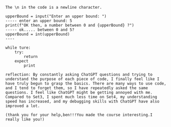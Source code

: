     The \n in the code is a newline character. 

    upperBound = input("Enter an upper bound: ")
    ----- enter an upper bound: 5
    print(f"OK then, a number between 0 and {upperBound} ?")
    ----- ok..... between 0 and 5?
    upperBound = int(upperBound)
    ----

    while ture:
        try:
            return
        expect 
            print

    reflection: By constantly asking ChatGPT questions and trying to understand the purpose of each piece of code, I finally feel like I have truly begun to grasp the basics. There are many ways to use code, and I tend to forget them, so I have repeatedly asked the same questions. I feel like ChatGPT might be getting annoyed with me. Compared to Set3, I spent much less time on Set4, my understanding speed has increased, and my debugging skills with ChatGPT have also improved a lot.

    (thank you for your help,ben!!!You made the course interesting.I really like you!)